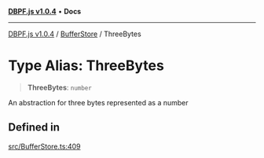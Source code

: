 [**DBPF.js v1.0.4**](../../README.md) • **Docs**

***

[DBPF.js v1.0.4](../../README.md) / [BufferStore](../README.md) / ThreeBytes

# Type Alias: ThreeBytes

> **ThreeBytes**: `number`

An abstraction for three bytes represented as a number

## Defined in

[src/BufferStore.ts:409](https://github.com/anonhostpi/DBPF.js/blob/96bf3262c3e4b9863c3bc71ebc15b70d5c50d6d9/src/BufferStore.ts#L409)
